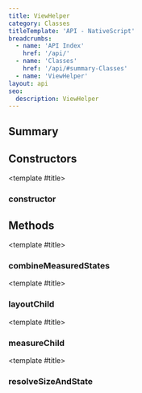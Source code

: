 ```yaml
---
title: ViewHelper
category: Classes
titleTemplate: 'API - NativeScript'
breadcrumbs:
  - name: 'API Index'
    href: '/api/'
  - name: 'Classes'
    href: '/api/#summary-Classes'
  - name: 'ViewHelper'
layout: api
seo:
  description: ViewHelper
---
```


<!-- This page is auto generated, do not edit manually. -->
<!-- Run "yarn generate:api-docs" to regenerate -->

<script setup lang="ts">
  import { provide } from "vue";
  import API_DATA from "./ViewHelper.data.json";
  
  provide('API_DATA', API_DATA);
</script>

<APIRefHierarchy v-once />

## <Heading ignore>Summary</Heading>

<APIRefSummary v-once />

## Constructors

<div class="">

<APIRef for="11017" v-once>

<template #title>

### constructor

</template>

</APIRef>

</div>

## Methods

<div class="isPublic isStatic">

<APIRef for="11013" v-once>

<template #title>

### combineMeasuredStates

</template>

</APIRef>

</div>

<div class="isPublic isStatic">

<APIRef for="10999" v-once>

<template #title>

### layoutChild

</template>

</APIRef>

</div>

<div class="isPublic isStatic">

<APIRef for="10990" v-once>

<template #title>

### measureChild

</template>

</APIRef>

</div>

<div class="isPublic isStatic">

<APIRef for="11007" v-once>

<template #title>

### resolveSizeAndState

</template>

</APIRef>

</div>
